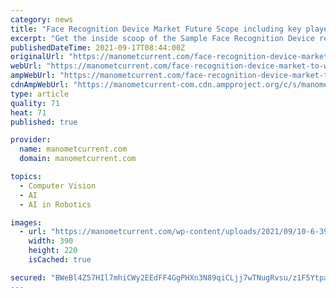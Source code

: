 ```yaml
---
category: news
title: "Face Recognition Device Market Future Scope including key players Airware, Inc., 3D Robotics, Dreamhammer Inc., Drone Volt, Dronedeploy Inc."
excerpt: "Get the inside scoop of the Sample Face Recognition Device report @: jcmarketresearch.com/report-details/1443230/sample Research Methodology while conducting the study of “Global Face Recognition Device Market Data Survey Report 2029” Secondary research Our Face Recognition Device industry analyst refer a broad array of industry sources for our secondary,"
publishedDateTime: 2021-09-17T08:44:00Z
originalUrl: "https://manometcurrent.com/face-recognition-device-market-to-witness-huge-growth-by-2028-airware-inc-3d-robotics-dreamhammer-inc-drone-volt-dronedeploy-inc/"
webUrl: "https://manometcurrent.com/face-recognition-device-market-to-witness-huge-growth-by-2028-airware-inc-3d-robotics-dreamhammer-inc-drone-volt-dronedeploy-inc/"
ampWebUrl: "https://manometcurrent.com/face-recognition-device-market-to-witness-huge-growth-by-2028-airware-inc-3d-robotics-dreamhammer-inc-drone-volt-dronedeploy-inc/?amp=1"
cdnAmpWebUrl: "https://manometcurrent-com.cdn.ampproject.org/c/s/manometcurrent.com/face-recognition-device-market-to-witness-huge-growth-by-2028-airware-inc-3d-robotics-dreamhammer-inc-drone-volt-dronedeploy-inc/?amp=1"
type: article
quality: 71
heat: 71
published: true

provider:
  name: manometcurrent.com
  domain: manometcurrent.com

topics:
  - Computer Vision
  - AI
  - AI in Robotics

images:
  - url: "https://manometcurrent.com/wp-content/uploads/2021/09/10-6-390x220.jpg"
    width: 390
    height: 220
    isCached: true

secured: "BWeBl4Z57HIl7mhiCWy2EEdFF4GgPHXn3N89qiCLjj7wTNugRvsu/z1F5Ytpap6W2XMdVpMs45HL05HfebDaew9l3qhcy38ehOwGTOWjwZHeJYYjBIvhPTw6T7qzaNqDc240j+fEaBBEZm/GDBmk2yvYc4469gAIdftbm9V3kYedgMI/gLT88zfbK1+W0JI1d7hSLgOs5+3ZTxy+kKJzPs0spMCFXQ4EP9ljyYe5msQ7hA4cwtuVRFcQmaw57wEiPd7pmy579HPVzaV20Ov15A+HmyDw7VlWjkrqchOVDt7NoNGy5sgYzkNNkyPApN2jUsqtHkjmLzAXBApgB5AQC1O2QC7A6fb6zlFDcLWBbBM=;kV9WZe0QRbkxxjWjn/+zMw=="
---
```


